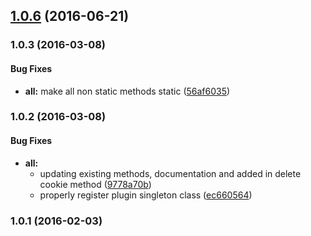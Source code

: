 <a name="1.0.6"></a>
## [1.0.6](https://github.com/Vheissu/aurelia-cookie/compare/1.0.5...v1.0.6) (2016-06-21)



### 1.0.3 (2016-03-08)


#### Bug Fixes

* **all:** make all non static methods static ([56af6035](git+https://github.com/Vheissu/aurelia-cookie.git/commit/56af6035055f6439ff3705fbdc2143011a77ffb6))


### 1.0.2 (2016-03-08)


#### Bug Fixes

* **all:**
  * updating existing methods, documentation and added in delete cookie method ([9778a70b](git+https://github.com/Vheissu/aurelia-cookie.git/commit/9778a70b3eec2bb3d8428fbcffe40ad6f749ea8b))
  * properly register plugin singleton class ([ec660564](git+https://github.com/Vheissu/aurelia-cookie.git/commit/ec660564f8514448bc36ef8580671087ae1d6ddb))


### 1.0.1 (2016-02-03)

